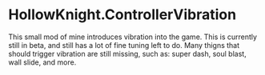 # HollowKnight.ControllerVibration
This small mod of mine introduces vibration into the game. This is currently still in beta, and still has a lot of fine tuning left to do. Many thigns that should 
trigger vibration are still missing, such as: super dash, soul blast, wall slide, and more. 
